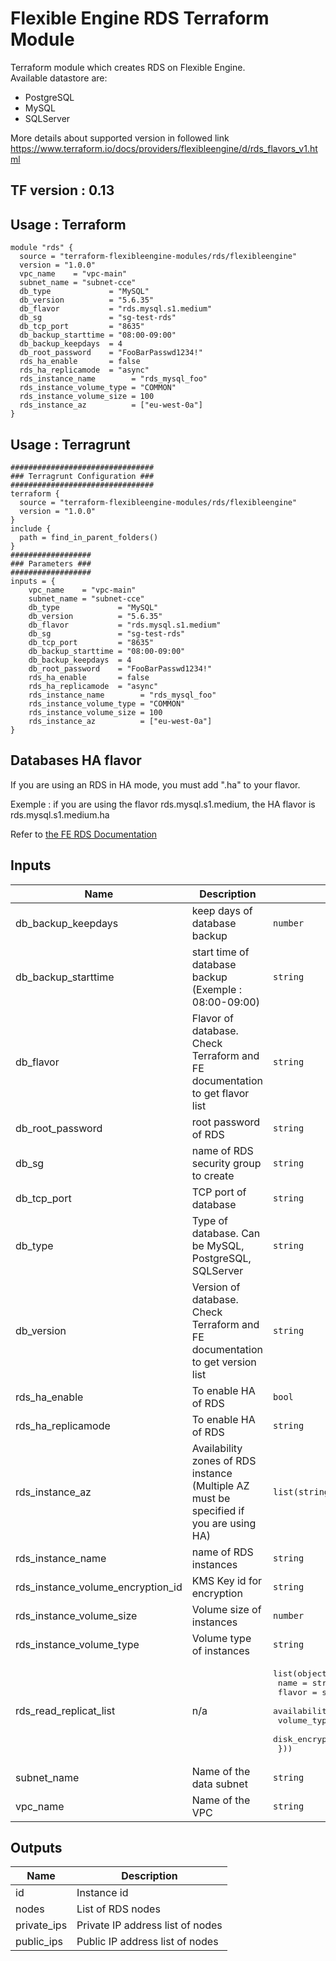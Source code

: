 # Flexible Engine RDS Terraform Module	

Terraform module which creates RDS on Flexible Engine.	
Available datastore are:	

* PostgreSQL	
* MySQL	
* SQLServer	

More details about supported version in followed link https://www.terraform.io/docs/providers/flexibleengine/d/rds_flavors_v1.html	


## TF version : 0.13	

## Usage : Terraform	

```hcl	
module "rds" {	
  source = "terraform-flexibleengine-modules/rds/flexibleengine"	
  version = "1.0.0"	
  vpc_name    = "vpc-main"	
  subnet_name = "subnet-cce"	
  db_type             = "MySQL"	
  db_version          = "5.6.35"	
  db_flavor           = "rds.mysql.s1.medium"	
  db_sg               = "sg-test-rds"	
  db_tcp_port         = "8635"	
  db_backup_starttime = "08:00-09:00"	
  db_backup_keepdays  = 4	
  db_root_password    = "FooBarPasswd1234!"	
  rds_ha_enable       = false	
  rds_ha_replicamode  = "async"	
  rds_instance_name        = "rds_mysql_foo"	
  rds_instance_volume_type = "COMMON"	
  rds_instance_volume_size = 100	
  rds_instance_az          = ["eu-west-0a"]	
}	
```	

## Usage : Terragrunt	

```hcl	
################################	
### Terragrunt Configuration ###	
################################	
terraform {	
  source = "terraform-flexibleengine-modules/rds/flexibleengine"	
  version = "1.0.0"	
}	
include {	
  path = find_in_parent_folders()	
}	
##################	
### Parameters ###	
##################	
inputs = {	
    vpc_name    = "vpc-main"	
    subnet_name = "subnet-cce"	
    db_type             = "MySQL"	
    db_version          = "5.6.35"	
    db_flavor           = "rds.mysql.s1.medium"	
    db_sg               = "sg-test-rds"	
    db_tcp_port         = "8635"	
    db_backup_starttime = "08:00-09:00"	
    db_backup_keepdays  = 4	
    db_root_password    = "FooBarPasswd1234!"	
    rds_ha_enable       = false	
    rds_ha_replicamode  = "async"	
    rds_instance_name        = "rds_mysql_foo"	
    rds_instance_volume_type = "COMMON"	
    rds_instance_volume_size = 100	
    rds_instance_az          = ["eu-west-0a"]	
}	
```	

## Databases HA flavor	

If you are using an RDS in HA mode, you must add ".ha" to your flavor. 	

Exemple : if you are using the flavor rds.mysql.s1.medium, the HA flavor is rds.mysql.s1.medium.ha	

Refer to [the FE RDS Documentation](https://docs.prod-cloud-ocb.orange-business.com/usermanual/rds/en-us_topic_dashboard.html)	

## Inputs

| Name | Description | Type | Default | Required |
|------|-------------|------|---------|:--------:|
| db\_backup\_keepdays | keep days of database backup | `number` | `3` | no |
| db\_backup\_starttime | start time of database backup (Exemple : 08:00-09:00) | `string` | `"01:00-02:00"` | no |
| db\_flavor | Flavor of database. Check Terraform and FE documentation to get flavor list | `string` | `""` | no |
| db\_root\_password | root password of RDS | `string` | `""` | no |
| db\_sg | name of RDS security group to create | `string` | `""` | no |
| db\_tcp\_port | TCP port of database | `string` | `""` | no |
| db\_type | Type of database. Can be MySQL, PostgreSQL, SQLServer | `string` | `""` | no |
| db\_version | Version of database. Check Terraform and FE documentation to get version list | `string` | `""` | no |
| rds\_ha\_enable | To enable HA of RDS | `bool` | `false` | no |
| rds\_ha\_replicamode | To enable HA of RDS | `string` | `""` | no |
| rds\_instance\_az | Availability zones of RDS instance (Multiple AZ must be specified if you are using HA) | `list(string)` | <pre>[<br>  "eu-west-0a"<br>]</pre> | no |
| rds\_instance\_name | name of RDS instances | `string` | `""` | no |
| rds\_instance\_volume\_encryption\_id | KMS Key id for encryption | `string` | `null` | no |
| rds\_instance\_volume\_size | Volume size of instances | `number` | `0` | no |
| rds\_instance\_volume\_type | Volume type of instances | `string` | `"COMMON"` | no |
| rds\_read\_replicat\_list | n/a | <pre>list(object({<br>    name               = string<br>    flavor             = string<br>    availability_zone  = string<br>    volume_type        = string<br>    disk_encryption_id = string<br>  }))</pre> | n/a | yes |
| subnet\_name | Name of the data subnet | `string` | `""` | no |
| vpc\_name | Name of the VPC | `string` | `""` | no |

## Outputs

| Name | Description |
|------|-------------|
| id | Instance id |
| nodes | List of RDS nodes |
| private\_ips | Private IP address list of nodes |
| public\_ips | Public IP address list of nodes |

